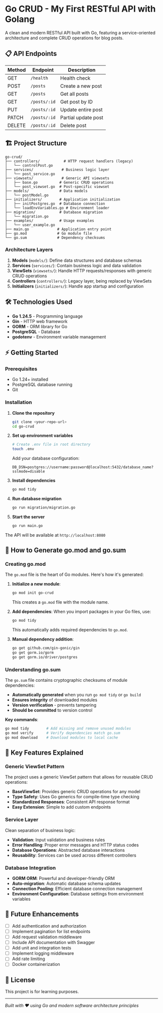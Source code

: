 # Go CRUD - My First RESTful API with Golang

A clean and modern RESTful API built with Go, featuring a service-oriented architecture and complete CRUD operations for blog posts.



## 📋 API Endpoints

| Method | Endpoint | Description |
|--------|----------|-------------|
| GET | `/health` | Health check |
| POST | `/posts` | Create a new post |
| GET | `/posts` | Get all posts |
| GET | `/posts/:id` | Get post by ID |
| PUT | `/posts/:id` | Update entire post |
| PATCH | `/posts/:id` | Partial update post |
| DELETE | `/posts/:id` | Delete post |

## 🏗️ Project Structure

```
go-crud/
├── controllers/           # HTTP request handlers (legacy)
│   └── controlPost.go    
├── services/             # Business logic layer
│   └── post_service.go   
├── viewsets/             # Generic API viewsets
│   ├── base.go          # Generic CRUD operations
│   └── post_viewset.go  # Post-specific viewset
├── models/              # Data models
│   └── postModel.go     
├── initializers/        # Application initialization
│   ├── initPostgres.go  # Database connection
│   └── loadEnvVariables.go # Environment loader
├── migration/           # Database migration
│   └── migration.go     
├── examples/            # Usage examples
│   └── user_example.go  
├── main.go             # Application entry point
├── go.mod              # Go module file
└── go.sum              # Dependency checksums
```

### Architecture Layers

1. **Models** (`models/`): Define data structures and database schemas
2. **Services** (`services/`): Contain business logic and data validation
3. **ViewSets** (`viewsets/`): Handle HTTP requests/responses with generic CRUD operations
4. **Controllers** (`controllers/`): Legacy layer, being replaced by ViewSets
5. **Initializers** (`initializers/`): Handle app startup and configuration

## 🛠️ Technologies Used

- **Go 1.24.5** - Programming language
- **Gin** - HTTP web framework
- **GORM** - ORM library for Go
- **PostgreSQL** - Database
- **godotenv** - Environment variable management

## ⚡ Getting Started

### Prerequisites

- Go 1.24+ installed
- PostgreSQL database running
- Git

### Installation

1. **Clone the repository**
   ```bash
   git clone <your-repo-url>
   cd go-crud
   ```

2. **Set up environment variables**
   ```bash
   # Create .env file in root directory
   touch .env
   ```
   
   Add your database configuration:
   ```env
   DB_DSN=postgres://username:password@localhost:5432/database_name?sslmode=disable
   ```

3. **Install dependencies**
   ```bash
   go mod tidy
   ```

4. **Run database migration**
   ```bash
   go run migration/migration.go
   ```

5. **Start the server**
   ```bash
   go run main.go
   ```

The API will be available at `http://localhost:8080`

## 📖 How to Generate go.mod and go.sum

### Creating go.mod

The `go.mod` file is the heart of Go modules. Here's how it's generated:

1. **Initialize a new module**:
   ```bash
   go mod init go-crud
   ```
   This creates a `go.mod` file with the module name.

2. **Add dependencies**:
   When you import packages in your Go files, use:
   ```bash
   go mod tidy
   ```
   This automatically adds required dependencies to `go.mod`.

3. **Manual dependency addition**:
   ```bash
   go get github.com/gin-gonic/gin
   go get gorm.io/gorm
   go get gorm.io/driver/postgres
   ```

### Understanding go.sum

The `go.sum` file contains cryptographic checksums of module dependencies:

- **Automatically generated** when you run `go mod tidy` or `go build`
- **Ensures integrity** of downloaded modules
- **Version verification** - prevents tampering
- **Should be committed** to version control

**Key commands**:
```bash
go mod tidy        # Add missing and remove unused modules
go mod verify      # Verify dependencies match go.sum
go mod download    # Download modules to local cache
```


## 🎯 Key Features Explained

### Generic ViewSet Pattern
The project uses a generic ViewSet pattern that allows for reusable CRUD operations:

- **BaseViewSet**: Provides generic CRUD operations for any model
- **Type Safety**: Uses Go generics for compile-time type checking
- **Standardized Responses**: Consistent API response format
- **Easy Extension**: Simple to add custom endpoints

### Service Layer
Clean separation of business logic:

- **Validation**: Input validation and business rules
- **Error Handling**: Proper error messages and HTTP status codes
- **Database Operations**: Abstracted database interactions
- **Reusability**: Services can be used across different controllers

### Database Integration
- **GORM ORM**: Powerful and developer-friendly ORM
- **Auto-migration**: Automatic database schema updates
- **Connection Pooling**: Efficient database connection management
- **Environment Configuration**: Database settings from environment variables



## 🔮 Future Enhancements

- [ ] Add authentication and authorization
- [ ] Implement pagination for list endpoints
- [ ] Add request validation middleware
- [ ] Include API documentation with Swagger
- [ ] Add unit and integration tests
- [ ] Implement logging middleware
- [ ] Add rate limiting
- [ ] Docker containerization

## 📝 License

This project is for learning purposes.

---
*Built with ❤️ using Go and modern software architecture principles*
